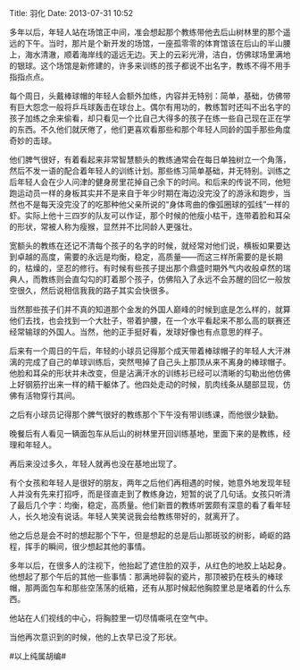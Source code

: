 Title: 羽化
Date: 2013-07-31 10:52 

多年以后，年轻人站在场馆正中间，准会想起那个教练带他去后山树林里的那个遥远的下午。当时，那片是个新开发的场馆，一座孤零零的体育馆该在后山的半山腰上，海水清澈，顺着海岸线的遥远无边。天上的云彩光滑，洁白，仿佛球场里满地的银球。这个场馆是新修建的，许多来训练的孩子都说不出名字，教练不得不用手指指点点。

每个周日，头戴棒球帽的年轻人会额外加练，内容并无特别：简单，基础，仿佛带有巨大怨念一般将乒乓球轰击在球台上。偶尔有用功的，教练暂时还叫不出名字的孩子加练之余来偷看，却只看见一个比自己大得多的孩子在练一些自己现在正在学的东西。不久他们就厌倦了，他们更喜欢看那些和那个年轻人同龄的国手那些角度奇妙的击球。

他们脾气很好，有着看起来非常智慧额头的教练通常会在每日单独树立一个角落，然后不发一语的配合着年轻人的训练计划。那些练习简单基础，并无特别。训练之后年轻人会在少人问津的健身房里花掉自己余下的时间。和后来的传说不同，他短跑运动员一样的身板其实并不是来自于年少时期在海边没完没了的游泳和跑步，当然也不是每天没完没了的吃那种他父亲所说的“身体弯曲的像弧圈球的弧线”一样的虾。实际上他十三四岁的队友可以作证，那个时候的他瘦小枯干，连带着脸和耳朵的形状，常被人称为瘦猴，显然并不比同龄人更强壮。

宽额头的教练在还记不清每个孩子的名字的时候，就经常对他们说，横板如果要达到卓越的高度，需要的永远是均衡，稳定，高质量——而这三样所需要的是长期的，枯燥的，坚忍的修行。有时候有些孩子提出那个鼎盛时期外气内收般卓然的瑞典人，而教练则会直勾勾的盯着那个孩子，仿佛陷入了永远不会苏醒的回忆一般放空很久，然后说相信我我的路子其实会快很多。

当然那些孩子们并不真的知道那个金发的外国人巅峰的时候到底是怎么样的，就算他们去找，也会找到一个大肚子，带着护腰，在一个水平看起来不那么高的联赛还经常输球的外国人。当然，他的正手挺好看，发球好像也有点意思的样子。

后来有一个周日的午后，年轻的小球员记得那个成天带着棒球帽子的年轻人大汗淋漓的完成了自己的单球训练后，突然甩掉了自己头上那顶从来不离身的棒球帽子。他脸和耳朵的形状并未改变，但是沾满汗水的训练衫已经可以清晰的勾勒出他仿佛上好钢筋拧出来一样的精干躯体了。他四处走动的时候，肌肉线条从腿部显现，仿佛有活物穿行其间。

之后有小球员记得那个脾气很好的教练那个下午没有带训练课，而他很少缺勤。

晚餐后有人看见一辆面包车从后山的树林里开回训练基地，里面下来的是教练，经理和年轻人。

再后来没过多久，年轻人就再也没在基地出现了。

有个女孩和年轻人是很好的朋友，两年之后他们再相遇的时候，她意外地发现年轻人并没有先来打招呼，而是径直走到了教练身边，短暂的说了几句话。女孩只听清了最后几个字：均衡，稳定，高质量。他们新晋的教练听罢颇有深意的看了看年轻人，长久地没有说话。年轻人笑笑说我会给教练带好的，就离开了。

他之后总是会不时的想起那个下午，但是想起的总是后山那斑驳的树影，崎岖的路程，挥手的瞬间，很少想起其他的事情。

多年以后，在很多人的注视下，他抬起了遮住脸的双手，从红色的地胶上站起身。他想起了那个午后的其他一些事情：那满地碎裂的瓷片，那顶被扔在枝头的棒球帽，那两面包车和那些空荡荡的纸箱，还有从那时候起他胸腔里总是堵着的什么东西。

他站在人们视线的中心，将胸腔里一切尽情嘶吼在空气中。

当他再次意识到的时候，他的上衣早已没了形状。

#以上纯属胡编#